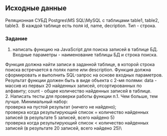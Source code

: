 ## Исходные данные

Реляционная СУБД Postgres\MS SQL\MySQL с таблицами table1, table2, table3. 
В каждой таблице есть поля id, name, decription. Тип - строка.

### Задание

1. написать функцию на JavaScript для поиска записей в таблице БД.
Входные параметры - наименование таблицы БД и строка поиска.

Функция должна найти записи в заданной таблице, в которой строка поиска встречается в полях name или description.
Функция должна сформировать и выполнить SQL-запрос на основе входных параметров.
Результат функции должен быть в виде объекта с 2-мя полями:
data - массив из первых 20 найденных записей, отсортированных по алфавиту;
count - общее количество найденных записей в таблице.\
2. Написать тесты для проверки работы функции п.1. Чем больше, тем лучше. Минимальный набор:\
проверка на пустой результат (ничего не найдено);\
проверка когда результирующий список = количество найденных записей (в результате 5 записей, всего найдено 5)\
проверка когда результирующий список < количество найденных записей (в результате 20 записей, всего найдено 25)\
